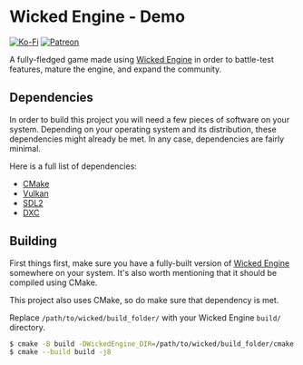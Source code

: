 # Wicked Engine - Demo
[![Ko-Fi](https://img.shields.io/badge/donate-kofi-blue?style=for-the-badge&logo=ko-fi&color=E35B57&logoColor=FFFFFF&labelColor=232323)](https://ko-fi.com/molasses)
[![Patreon](https://img.shields.io/badge/donate-patreon-blue?style=for-the-badge&logo=patreon&color=E35B57&logoColor=FFFFFF&labelColor=232323)](https://www.patreon.com/molasseslover)

A fully-fledged game made using [Wicked Engine](https://github.com/turanszkij/WickedEngine) 
in order to battle-test features, mature the engine, and expand the community.  

## Dependencies
In order to build this project you will need a few pieces of software on your
system. Depending on your operating system and its distribution, these dependencies
might already be met. In any case, dependencies are fairly minimal.

Here is a full list of dependencies:

- [CMake](https://cmake.org/)
- [Vulkan](https://www.vulkan.org/)
- [SDL2](https://www.libsdl.org/download-2.0.php)
- [DXC](https://github.com/Microsoft/DirectXShaderCompiler)


## Building

First things first, make sure you have a fully-built version of 
[Wicked Engine](https://github.com/turanszkij/WickedEngine) somewhere on
your system. It's also worth mentioning that it should be compiled using CMake.

This project also uses CMake, so do make sure that dependency is met.

Replace `/path/to/wicked/build_folder/` with your Wicked Engine `build/` directory.
```sh
$ cmake -B build -DWickedEngine_DIR=/path/to/wicked/build_folder/cmake .
$ cmake --build build -j8
```